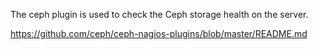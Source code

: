 The ceph plugin is used to check the Ceph storage health on the server.

https://github.com/ceph/ceph-nagios-plugins/blob/master/README.md
